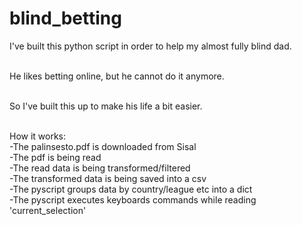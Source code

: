 # blind_betting

I've built this python script in order to help my almost fully blind dad.<br/><br/>

He likes betting online, but he cannot do it anymore.<br/><br/>

So I've built this up to make his life a bit easier.<br/><br/>

How it works:<br/>
-The palinsesto.pdf is downloaded from Sisal<br/>
-The pdf is being read<br/>
-The read data is being transformed/filtered<br/>
-The transformed data is being saved into a csv<br/>
-The pyscript groups data by country/league etc into a dict<br/>
-The pyscript executes keyboards commands while reading 'current_selection'<br/>
